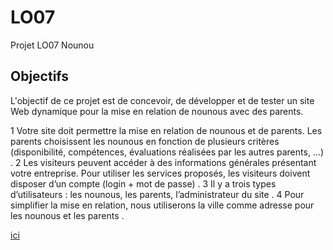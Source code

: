 # LO07
Projet LO07 Nounou



## Objectifs

L'objectif de ce projet est de concevoir, de développer et de tester un site Web dynamique pour la mise en
relation de nounous avec des parents.

1 Votre site doit permettre la mise en relation de nounous et de parents. Les parents choisissent les nounous
en fonction de plusieurs critères (disponibilité, compétences, évaluations réalisées par les autres parents, …) . 
2 Les visiteurs peuvent accéder à des informations générales présentant votre entreprise. Pour utiliser les
services proposés, les visiteurs doivent disposer d’un compte (login + mot de passe) . 
3 Il y a trois types d’utilisateurs : les nounous, les parents, l’administrateur du site . 
4 Pour simplifier la mise en relation, nous utiliserons la ville comme adresse pour les nounous et les parents . 












[ici](#LO07)


